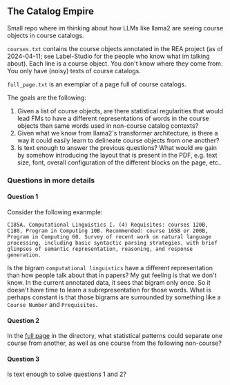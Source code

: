 ## The Catalog Empire

Small repo where im thinking about how LLMs like llama2 are seeing course objects in course catalogs.

`courses.txt` contains the course objects annotated in the REA project (as of 2024-04-11; see Label-Studio for the people who know what im talking about). Each line is a course object. You don't know where they come from. You only have (noisy) texts of course catalogs.

`full_page.txt` is an exemplar of a page full of course catalogs.

The goals are the following:

1. Given a list of course objects, are there statistical regularities that would lead FMs to have a different representations of words in the course objects than same words used in non-course catalog contexts?
1. Given what we know from llama2's transformer architecture, is there a way it could easily learn to delineate course objects from one another?
1. Is text enough to answer the previous questions? What would we gain by somehow introducing the layout that is present in the PDF, e.g. text size, font, overall configuration of the different blocks on the page, etc..

### Questions in more details

#### Question 1

Consider the following exanmple:
```
C185A. Computational Linguistics I. (4) Requisites: courses 120B, C180, Program in Computing 10B. Recommended: course 165B or 200B, Program in Computing 60. Survey of recent work on natural language processing, including basic syntactic parsing strategies, with brief glimpses of semantic representation, reasoning, and response generation.
```
Is the bigram `computational linguistics` have a different representation than how people talk about that in papers? My gut feeling is that we don't know. In the current annotated data, it sees that bigram only once. So it doesn't have time to learn a subrepresentation for those words. What is perhaps constant is that those bigrams are surrounded by something like a `Course Number` and `Prequisites`.

#### Question 2

In the [full page](https://github.com/jstonge/catempire/blob/main/single_full_page.txt) in the directory, what statistical patterns could separate one course from another, as well as one course from the following non-course?

#### Question 3

Is text enough to solve questions 1 and 2?
